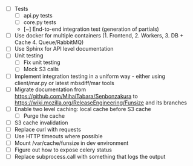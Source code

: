 - [ ] Tests
  - [ ] api.py tests
  - [ ] core.py tests
  - [~] End-to-end integration test (generation of partials)
- [ ] Use docker for multiple containers (1. Frontend, 2. Workers, 3. DB + Cache 4. Queue/RabbitMQ)
- [ ] Use Sphinx for API level documentation
- [ ] Unit testing
  - [ ] Fix unit testing
  - [ ] Mock S3 calls
- [ ] Implement integration testing in a uniform way - either using client/mar.py or latest mbsdiff/mar tools
- [ ] Migrate documentation from https://github.com/MihaiTabara/Senbonzakura to https://wiki.mozilla.org/ReleaseEngineering/Funsize and its branches
- [ ] Enable two level caching: local cache before S3 cache
  - [ ] Purge the cache
- [ ] S3 cache invalidation
- [ ] Replace curl with requests
- [ ] Use HTTP timeouts where possible
- [ ] Mount /var/cache/funsize in dev environment
- [ ] Figure out how to expose celery status
- [ ] Replace subprocess.call with something that logs the output
